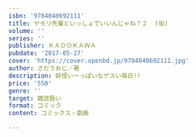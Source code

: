 ```yaml
---
isbn: '9784040692111'
title: ヤモリ先輩といっしょでいいんじゃね？２  (仮)
volume: ''
series: ''
publisher: ＫＡＤＯＫＡＷＡ
pubdate: '2017-05-27'
cover: 'https://cover.openbd.jp/9784040692111.jpg'
author: さだうおじ／著
description: 妖怪いーっぱいなゲスい毎日!!
price: '550'
genre: ''
target: 雑誌扱い
format: コミック
content: コミックス・劇画

---
```

